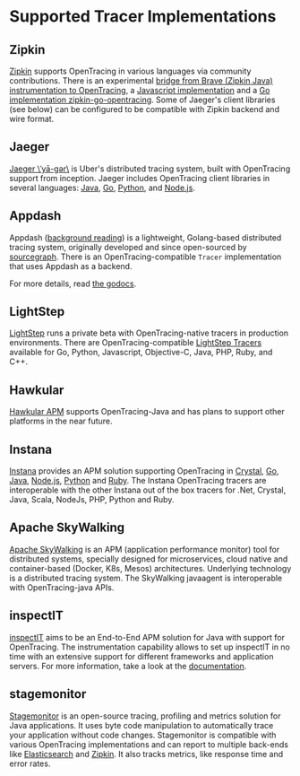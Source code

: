 # Supported Tracer Implementations

## Zipkin

[Zipkin](http://zipkin.io/) supports OpenTracing in various languages via community contributions. There is an experimental [bridge from Brave (Zipkin Java) instrumentation to OpenTracing](https://github.com/openzipkin/brave-opentracing), a [Javascript implementation](https://github.com/costacruise/zipkin-javascript-opentracing) and a [Go implementation zipkin-go-opentracing](https://github.com/openzipkin/zipkin-go-opentracing). Some of Jaeger's client libraries (see below) can be configured to be compatible with Zipkin backend and wire format.

## Jaeger

[Jaeger \\ˈyā-gər\\](http://uber.github.io/jaeger) is Uber's distributed tracing system, built with OpenTracing support from inception. Jaeger includes OpenTracing client libraries in several languages: [Java](https://github.com/uber/jaeger-client-java), [Go](https://github.com/uber/jaeger-client-go), [Python](https://github.com/uber/jaeger-client-python), and [Node.js](https://github.com/uber/jaeger-client-node).


## Appdash

Appdash ([background reading](https://sourcegraph.com/blog/announcing-appdash-an-open-source-perf-tracing/)) is a lightweight, Golang-based distributed tracing system, originally developed and since open-sourced by [sourcegraph](https://sourcegraph.com/). There is an OpenTracing-compatible `Tracer` implementation that uses Appdash as a backend.

For more details, read [the godocs](https://godoc.org/github.com/sourcegraph/appdash/opentracing).


## LightStep

[LightStep](http://lightstep.com/) runs a private beta with OpenTracing-native tracers in production environments. There are OpenTracing-compatible [LightStep Tracers](https://github.com/lightstep) available for Go, Python, Javascript, Objective-C, Java, PHP, Ruby, and C++.


## Hawkular

[Hawkular APM](http://www.hawkular.org/hawkular-apm/) supports OpenTracing-Java and has plans to support other platforms in the near future.


## Instana

[Instana](https://www.instana.com) provides an APM solution supporting OpenTracing in 
[Crystal](https://github.com/instana/crystal-sensor/blob/master/README.md),
[Go](https://github.com/instana/golang-sensor/blob/master/README.md), [Java](https://github.com/instana/instana-java-opentracing/blob/master/README.md), [Node.js](https://github.com/instana/nodejs-sensor/blob/master/README.md),
[Python](https://github.com/instana/python-sensor/blob/master/README.md) and
[Ruby](https://github.com/instana/ruby-sensor/blob/master/README.md). The Instana OpenTracing tracers are interoperable with the other Instana out of the box tracers for .Net, Crystal, Java, Scala, NodeJs, PHP, Python and Ruby.

## Apache SkyWalking

[Apache SkyWalking](https://github.com/apache/incubator-skywalking) is an APM (application performance monitor) tool for distributed systems, specially designed for microservices, cloud native and container-based (Docker, K8s, Mesos) architectures. Underlying technology is a distributed tracing system. The SkyWalking javaagent is interoperable with OpenTracing-java APIs.

## inspectIT

[inspectIT](http://www.inspectit.rocks) aims to be an End-to-End APM solution for Java with support for OpenTracing. The instrumentation capability allows to set up inspectIT in no time with an extensive support for different frameworks and application servers. For more information, take a look at the [documentation](https://inspectit-performance.atlassian.net/wiki/spaces/DOC).

## stagemonitor
[Stagemonitor](http://www.stagemonitor.org/) is an open-source tracing, profiling and metrics solution for Java applications. It uses byte code manipulation to automatically trace your application without code changes. Stagemonitor is compatible with various OpenTracing implementations and can report to multiple back-ends like [Elasticsearch](https://www.elastic.co/products/elasticsearch) and [Zipkin](http://zipkin.io/). It also tracks metrics, like response time and error rates.
